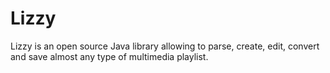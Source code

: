 # Lizzy
Lizzy is an open source Java library allowing to parse, create, edit, convert and save almost any type of multimedia playlist. 
